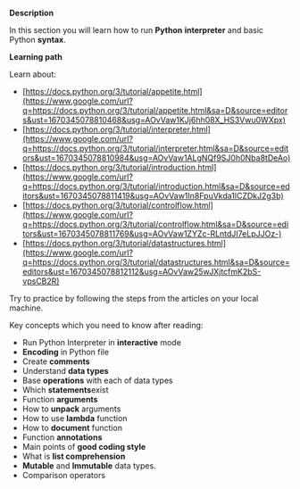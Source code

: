 **Description**

In this section you will learn how to run **Python** **interpreter** and basic Python **syntax**.

**Learning path**

Learn about:

- [https://docs.python.org/3/tutorial/appetite.html](https://www.google.com/url?q=https://docs.python.org/3/tutorial/appetite.html&sa=D&source=editors&ust=1670345078810468&usg=AOvVaw1KJj6hh08X_HS3Vwu0WXpx)
- [https://docs.python.org/3/tutorial/interpreter.html](https://www.google.com/url?q=https://docs.python.org/3/tutorial/interpreter.html&sa=D&source=editors&ust=1670345078810984&usg=AOvVaw1ALgNQf9SJ0h0Nba8tDeAo)
- [https://docs.python.org/3/tutorial/introduction.html](https://www.google.com/url?q=https://docs.python.org/3/tutorial/introduction.html&sa=D&source=editors&ust=1670345078811419&usg=AOvVaw1In8FpuVkda1lCZDkJ2g3b)
- [https://docs.python.org/3/tutorial/controlflow.html](https://www.google.com/url?q=https://docs.python.org/3/tutorial/controlflow.html&sa=D&source=editors&ust=1670345078811769&usg=AOvVaw1ZYZc-RLntdJI7eLpJJOz-)
- [https://docs.python.org/3/tutorial/datastructures.html](https://www.google.com/url?q=https://docs.python.org/3/tutorial/datastructures.html&sa=D&source=editors&ust=1670345078812112&usg=AOvVaw25wJXjtcfmK2bS-vpsCB2R)

Try to practice by following the steps from the articles on your local machine.

Key concepts which you need to know after reading:

- Run Python Interpreter in **interactive** mode
- **Encoding** in Python file
- Create **comments**
- Understand **data types**
- Base **operations** with each of data types
- Which **statements**exist
- Function **arguments**
- How to **unpack** arguments
- How to use **lambda** function
- How to **document** function
- Function **annotations**
- Main points of **good coding style**
- What is **list comprehension**
- **Mutable** and **Immutable** data types.
- Comparison operators
